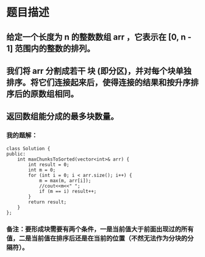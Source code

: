 # 题目描述
## 给定一个长度为 n 的整数数组 arr ，它表示在 [0, n - 1] 范围内的整数的排列。
## 我们将 arr 分割成若干 块 (即分区)，并对每个块单独排序。将它们连接起来后，使得连接的结果和按升序排序后的原数组相同。
## 返回数组能分成的最多块数量。
### 我的题解：
```
class Solution {
public:
    int maxChunksToSorted(vector<int>& arr) {
        int result = 0;
        int m = 0;
        for (int i = 0; i < arr.size(); i++) {
            m = max(m, arr[i]);
            //cout<<m<<" ";
            if (m == i) result++;
        }
        return result;
    }
};
```
### **备注**：要形成块需要有两个条件，一是当前值大于前面出现过的所有值，二是当前值在排序后还是在当前的位置（不然无法作为分块的分隔符）。